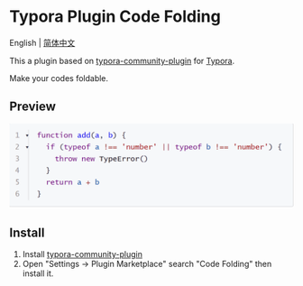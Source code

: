 # Typora Plugin Code Folding

English | [简体中文](./README.zh-CN.md)

This a plugin based on [typora-community-plugin][core] for [Typora](https://typora.io).

Make your codes foldable.

## Preview

![](./docs/assets/base.gif)

## Install

1. Install [typora-community-plugin][core]
2. Open "Settings -> Plugin Marketplace" search "Code Folding" then install it.



[core]: https://github.com/typora-community-plugin/typora-community-plugin
